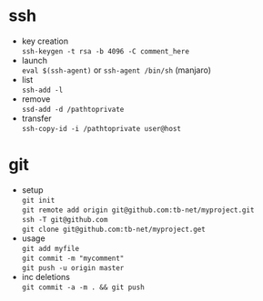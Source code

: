# ssh
* key creation\
`ssh-keygen -t rsa -b 4096 -C comment_here`
* launch\
`eval $(ssh-agent)` or `ssh-agent /bin/sh` (manjaro)
* list\
`ssh-add -l`
* remove\
`ssd-add -d /pathtoprivate`
* transfer\
`ssh-copy-id -i /pathtoprivate user@host`

# git
* setup\
`git init`\
`git remote add origin git@github.com:tb-net/myproject.git`\
`ssh -T git@github.com`\
`git clone git@github.com:tb-net/myproject.get`
* usage\
`git add myfile`\
`git commit -m "mycomment"`\
`git push -u origin master`
* inc deletions\
`git commit -a -m . && git push`
